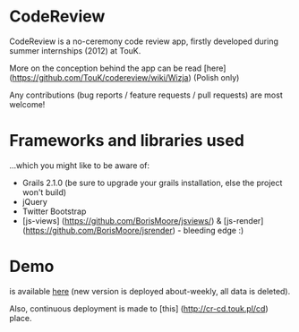 # CodeReview

CodeReview is a no-ceremony code review app, firstly developed during summer internships (2012) at TouK.

More on the conception behind the app can be read [here] (https://github.com/TouK/codereview/wiki/Wizja) (Polish only)

Any contributions (bug reports / feature requests / pull requests) are most welcome!

# Frameworks and libraries used
...which you might like to be aware of:

* Grails 2.1.0 (be sure to upgrade your grails installation, else the project won't build)
* jQuery
* Twitter Bootstrap
* [js-views] (https://github.com/BorisMoore/jsviews/) & [js-render] (https://github.com/BorisMoore/jsrender) - bleeding edge :)

# Demo
is available [here](http://cr.touk.pl/demo) (new version is deployed about-weekly, all data is deleted).

Also, continuous deployment is made to [this] (http://cr-cd.touk.pl/cd) place.